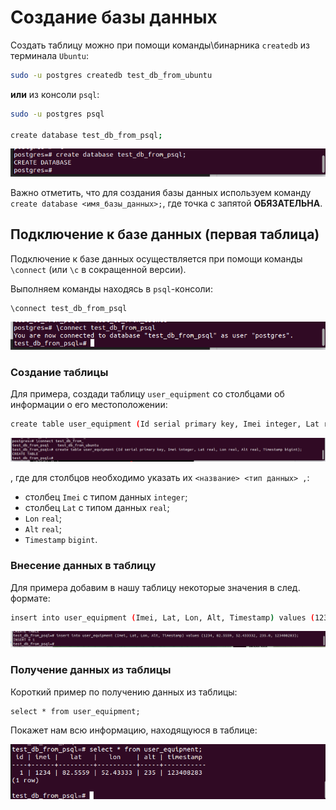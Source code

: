 # Создание базы данных

Создать таблицу можно при помощи команды\бинарника `createdb` из терминала `Ubuntu`:

```bash
sudo -u postgres createdb test_db_from_ubuntu
```

**или** из консоли `psql`:

```bash
sudo -u postgres psql

create database test_db_from_psql;
```

![1760862554370](image/work_with_database/1760862554370.png)

Важно отметить, что для создания базы данных используем команду `create database <имя_базы_данных>;`, где точка с запятой **ОБЯЗАТЕЛЬНА**.

<!-- ## Мета-команды psql

Все что начинается с обратного слэша (`\`) считается командой, которую обрабатывает непосредственно сам `psql`.  -->

## Подключение к базе данных (первая таблица)

Подключение к базе данных осуществляется при помощи команды `\connect` (или `\c` в сокращенной версии).

Выполняем команды находясь в `psql`-консоли:
```bash
\connect test_db_from_psql
```
![1760863640863](image/work_with_database/1760863640863.png)

### Создание таблицы
Для примера, создади таблицу `user_equipment` со столбцами об информации о его местоположении:

```bash
create table user_equipment (Id serial primary key, Imei integer, Lat real, Lon real, Alt real, Timestamp bigint);
```
![1760864497864](image/work_with_database/1760864497864.png)

, где для столбцов необходимо указать их `<название> <тип данных> ,`:

- столбец `Imei` с типом данных `integer`;
- столбец `Lat` с типом данных `real`;
- `Lon` `real`;
- `Alt` `real`;
- `Timestamp` `bigint`. 

### Внесение данных в таблицу
Для примера добавим в нашу таблицу некоторые значения в след. формате:

```bash
insert into user_equipment (Imei, Lat, Lon, Alt, Timestamp) values (1234, 82.5559, 52.433332, 235.0, 123408283);
```

![1760865203525](image/work_with_database/1760865203525.png)

### Получение данных из таблицы

Короткий пример по получению данных из таблицы:

```psql
select * from user_equipment;
```

Покажет нам всю информацию, находящуюся в таблице:

![1760887971715](image/work_with_database/1760887971715.png)




